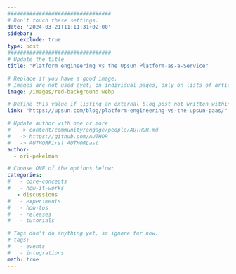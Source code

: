 ```yaml
---
#################################
# Don't touch these settings.
date: '2024-03-21T11:11:31+02:00'
sidebar:
    exclude: true
type: post
#################################
# Update the title
title: "Platform engineering vs the Upsun Platform-as-a-Service"

# Replace if you have a good image. 
# Images are not used (yet) on individual pages, only on lists of articles.
image: /images/red-background.webp

# Define this value if listing an external blog post not written within this site.
link: "https://upsun.com/blog/platform-engineering-vs-the-upsun-paas/"

# Update author with one or more
#   -> content/community/engage/people/AUTHOR.md
#   -> https://github.com/AUTHOR
#   -> AUTHORFirst AUTHORLast
author:
  - ori-pekelman

# Choose ONE of the options below:
categories:
#   - core-concepts
#   - how-it-works
   - discussions
#   - experiments
#   - how-tos
#   - releases
#   - tutorials

# Tags don't do anything yet, so ignore for now.
# tags:
#   - events
#   - integrations
math: true
---
```

